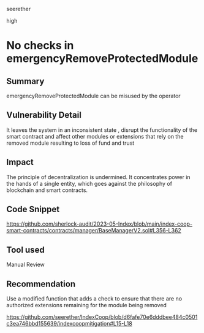seerether

high

# No checks in emergencyRemoveProtectedModule

## Summary
 emergencyRemoveProtectedModule can be misused  by the operator

## Vulnerability Detail
It leaves the system in an inconsistent state , disrupt the functionality of the smart contract and affect other modules or extensions that rely on the removed module resulting to loss of fund and trust

## Impact
The principle of decentralization is undermined. It concentrates power in the hands of a single entity, which goes against the philosophy of blockchain and smart contracts.

## Code Snippet
https://github.com/sherlock-audit/2023-05-Index/blob/main/index-coop-smart-contracts/contracts/manager/BaseManagerV2.sol#L356-L362

## Tool used
Manual Review

## Recommendation 
Use a  modified function that adds a check to ensure that there are no authorized extensions remaining for the module being removed

https://github.com/seerether/IndexCoop/blob/d6fafe70e6dddbee484c0501c3ea746bbd155639/indexcoopmitigation#L15-L18